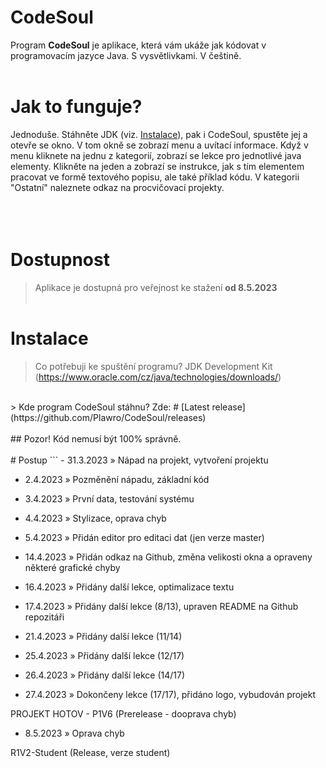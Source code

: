 # CodeSoul
Program **CodeSoul** je aplikace, která vám ukáže jak kódovat v programovacím jazyce Java. S vysvětlivkami. V češtině.
<br><br>
# Jak to funguje?
Jednoduše. Stáhněte JDK (viz. [Instalace](https://github.com/Plawro/CodeSoul#instalace)), pak i CodeSoul, spustěte jej a otevře se okno.
V tom okně se zobrazí menu a uvítací informace. Když v menu kliknete na jednu z kategorií,
zobrazí se lekce pro jednotlivé java elementy. Klikněte na jeden a zobrazí se instrukce,
jak s tím elementem pracovat ve formě textového popisu, ale také příklad kódu.
V kategorii "Ostatní" naleznete odkaz na procvičovací projekty.<br><br>
<br><br>
# Dostupnost
> Aplikace je dostupná pro veřejnost ke stažení **od 8.5.2023**
<br><br>
# Instalace
> Co potřebuji ke spuštění programu? JDK Development Kit (https://www.oracle.com/cz/java/technologies/downloads/)
<br>
> Kde program CodeSoul stáhnu? Zde: 
# [Latest release](https://github.com/Plawro/CodeSoul/releases)
<br><br>
## Pozor! Kód nemusí být 100% správně.
<br><br>
# Postup
```
- 31.3.2023 » Nápad na projekt, vytvoření projektu

- 2.4.2023 » Pozměnění nápadu, základní kód

- 3.4.2023 » První data, testování systému

- 4.4.2023 » Stylizace, oprava chyb

- 5.4.2023 » Přidán editor pro editaci dat (jen verze master)

- 14.4.2023 » Přidán odkaz na Github, změna velikosti okna a opraveny některé grafické chyby

- 16.4.2023 » Přidány další lekce, optimalizace textu

- 17.4.2023 » Přidány další lekce (8/13), upraven README na Github repozitáři

- 21.4.2023 » Přidány další lekce (11/14)

- 25.4.2023 » Přidány další lekce (12/17)

- 26.4.2023 » Přidány další lekce (14/17)

- 27.4.2023 » Dokončeny lekce (17/17), přidáno logo, vybudován projekt

PROJEKT HOTOV - P1V6 (Prerelease - dooprava chyb)

- 8.5.2023 » Oprava chyb

R1V2-Student (Release, verze student)
```


